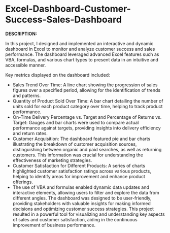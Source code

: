 # Excel-Dashboard-Customer-Success-Sales-Dashboard

**DESCRIPTION:**

In this project, I designed and implemented an interactive and dynamic dashboard in Excel to monitor and analyze customer success and sales performance. The dashboard leveraged advanced Excel features such as VBA, formulas, and various chart types to present data in an intuitive and accessible manner.

Key metrics displayed on the dashboard included:

- Sales Trend Over Time: A line chart showing the progression of sales figures over a specified period, allowing for the identification of trends and patterns.
- Quantity of Product Sold Over Time: A bar chart detailing the number of units sold for each product category over time, helping to track product performance.
- On-Time Delivery Percentage vs. Target and Percentage of Returns vs. Target: Gauges and bar charts were used to compare actual performance against targets, providing insights into delivery efficiency and return rates.
- Customer Acquisition: The dashboard featured pie and bar charts illustrating the breakdown of customer acquisition sources, distinguishing between organic and paid searches, as well as returning customers. This information was crucial for understanding the effectiveness of marketing strategies.
- Customer Satisfaction for Different Products: A series of charts highlighted customer satisfaction ratings across various products, helping to identify areas for improvement and enhance product offerings.
- The use of VBA and formulas enabled dynamic data updates and interactive elements, allowing users to filter and explore the data from different angles. The dashboard was designed to be user-friendly, providing stakeholders with valuable insights for making informed decisions and optimizing customer success strategies. This project resulted in a powerful tool for visualizing and understanding key aspects of sales and customer satisfaction, aiding in the continuous improvement of business performance.
